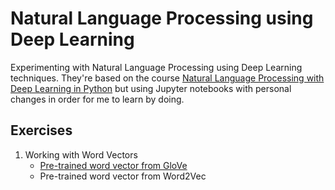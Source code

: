 # Natural Language Processing using Deep Learning

Experimenting with Natural Language Processing using Deep Learning techniques. They're based on the course [Natural Language Processing with Deep Learning in Python](https://www.udemy.com/natural-language-processing-with-deep-learning-in-python/) but using Jupyter notebooks with personal changes in order for me to learn by doing.

## Exercises
1. Working with Word Vectors
    - [Pre-trained word vector from GloVe](Word%20Vectors/Pretrained%20GloVe.ipynb)
    - Pre-trained word vector from Word2Vec
